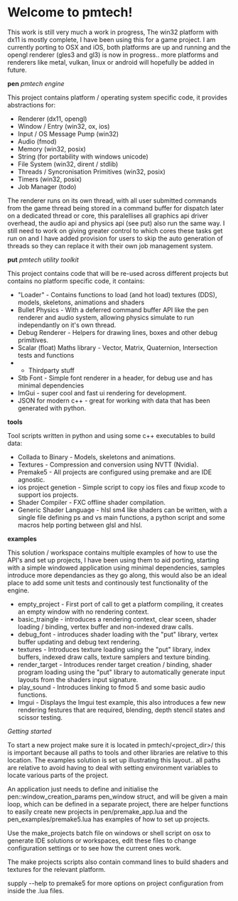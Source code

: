 # Welcome to pmtech!

This work is still very much a work in progress, The win32 platform with dx11 is mostly complete, I have been using this for a game project. I am currently porting to OSX and iOS, both platforms are up and running and the opengl renderer (gles3 and gl3) is now in progress.. more platforms and renderers like metal, vulkan, linux or android will hopefully be added in future.

**pen** *pmtech engine* 

This project contains platform / operating system specific code, it provides abstractions for:
- Renderer (dx11, opengl)
- Window / Entry (win32, ox, ios)
- Input / OS Message Pump (win32)
- Audio (fmod)
- Memory (win32, posix)
- String (for portability with windows unicode)
- File System (win32, dirent / stdlib)
- Threads / Syncronisation Primitives (win32, posix)
- Timers (win32, posix)
- Job Manager (todo)

The renderer runs on its own thread, with all user submitted commands from the game thread being stored in a command buffer for dispatch later on a dedicated thread or core, this paralellises all graphics api driver overhead, the audio api and physics api (see put) also run the same way. I still need to work on giving greater control to which cores these tasks get run on and I have added provision for users to skip the auto generation of threads so they can replace it with their own job management system.

**put** *pmtech utility toolkit*

This project contains code that will be re-used across different projects but contains no platform specific code, it contains:
- "Loader" - Contains functions to load (and hot load) textures (DDS), models, skeletons, animations and shaders
- Bullet Physics - With a deferred command buffer API like the pen renderer and audio system, allowing physics simulate to run independantly on it's own thread.
- Debug Renderer - Helpers for drawing lines, boxes and other debug primitives.
- Scalar (float) Maths library - Vector, Matrix, Quaternion, Intersection tests and functions
- - Thirdparty stuff
- Stb Font - Simple font renderer in a header, for debug use and has minimal dependencies
- ImGui - super cool and fast ui rendering for development.
- JSON for modern c++ - great for working with data that has been generated with python.

**tools**

Tool scripts written in python and using some c++ executables to build data:
- Collada to Binary - Models, skeletons and animations.
- Textures - Compression and conversion using NVTT (Nvidia).
- Premake5 - All projects are configured using premake and are IDE agnostic.
- ios project genetion - Simple script to copy ios files and fixup xcode to support ios projects.
- Shader Compiler - FXC offline shader compilation.
- Generic Shader Language - hlsl sm4 like shaders can be written, with a single file defining ps and vs main functions, a python script and some macros help porting between glsl and hlsl.

**examples**

This solution / workspace contains multiple examples of how to use the API's and set up projects, I have been using them to aid porting, starting with a simple windowed application using minimal dependencies, samples introduce more dependancies as they go along, this would also be an ideal place to add some unit tests and continously test functionality of the engine.

- empty_project - First port of call to get a platform compiling, it creates an empty window with no rendering context.
- basic_traingle - introduces a rendering context, clear sceen, shader loading / binding, vertex buffer and non-indexed draw calls.
- debug_font - introduces shader loading with the "put" library, vertex buffer updating and debug text rendering.
- textures - Introduces texture loading using the "put" library, index buffers, indexed draw calls, texture samplers and texture binding.
- render_target - Introduces render target creation / binding, shader program loading using the "put" library to automatically generate input layouts from the shaders input signature.
- play_sound - Introduces linking to fmod 5 and some basic audio functions.
- Imgui - Displays the Imgui test example, this also introduces a few new rendering festures that are required, blending, depth stencil states and scissor testing.

*Getting started*

To start a new project make sure it is located in pmtech/<project_dir>/ this is important because all paths to tools and other libraries are relative to this location. The examples solution is set up illustrating this layout.. all paths are relative to avoid having to deal with setting environment variables to locate various parts of the project.

An application just needs to define and initialise the pen::window_creation_params pen_window struct, and will be given a main loop, which can be defined in a separate project, there are helper functions to easily create new projects in pen/premake_app.lua and the pen_examples/premake5.lua has examples of how to set up projects. 

Use the make_projects batch file on windows or shell script on osx to generate IDE solutions or workspaces, edit these files to change configuration settings or to see how the current ones work.

The make projects scripts also contain command lines to build shaders and textures for the relevant platform.

supply --help to premake5 for more options on project configuration from inside the .lua files.
